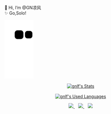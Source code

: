  👋 Hi, I’m @GN凉风<br/>
 ✨ Go,Solo!

![Github contribution grid snake animation](https://raw.githubusercontent.com/gnlf/gnlf/main/assets/github-contribution-grid-snake.svg)

<p align="center">
  <a href="https://github.com/gnlf" class="rich-diff-level-one">
    <img src="https://github-readme-stats.vercel.app/api?username=gnlf&title_color=333&text_color=777&show_icons=true&count_private=true" alt="gnlf's Stats" >
  </a>
  <br/><br/>
  <a href="https://github.com/gnlf" class="rich-diff-level-one">
    <img src="https://github-readme-stats.vercel.app/api/top-langs/?username=gnlf&hide_langs_below=1" alt="gnlf's Used Languages" >
<!--     <img src="https://github-readme-stats.vercel.app/api/top-langs/?username=gnlf&layout=compact&hide_langs_below=1" alt="gnlf's Used Languages" > -->
  </a>
</p>
<p align="center">
  <a href="http://101.132.99.198" target="_blank">
    <img src="https://simpleicons.org/icons/justgiving.svg" width="24px"/>
  </a>
  &nbsp;&nbsp;
  <a href="https://gitee.com/gnlf" target="_blank">
    <img src="https://simpleicons.org/icons/gitee.svg" width="24px"/>
  </a>
  &nbsp;&nbsp;     
  <a href="https://space.bilibili.com/8255875" target="_blank">
    <img src="https://simpleicons.org/icons/bilibili.svg" width="24px"/>
 </a>
  <br><br>
  <!-- <a href="https://github.com/gnlf">
    <img src="https://badges.pufler.dev/visits/gnlf/gnlf?style=flat&logo=github">
  </a>
  <a href="https://github.com/gnlf">
    <img src="https://badges.pufler.dev/years/gnlf?style=flat&logo=github">
  </a>
  <a href="https://github.com/gnlf">
    <img src="https://badges.pufler.dev/repos/gnlf?style=flat&logo=github">
  </a> -->
</p>

<!-- ## Repository List -->
<!--
[![ReadMe Card](https://github-readme-stats.vercel.app/api/pin/?username=gnlf&repo=blog)](https://github.com/gnlf/blog)
-->
<!--
[![Updated Badge](https://badges.pufler.dev/created/gnlf/blog?style=flat&logo=github)](https://github.com/gnlf/blog)  [![Updated Badge](https://badges.pufler.dev/updated/gnlf/blog?style=flat&logo=github)](https://github.com/gnlf/blog)
-->

  <!--
    [![Contributors Display](https://badges.pufler.dev/contributors/gnlf/blog?size=50&padding=5&bots=true)](https://github.com/gnlf/blog)
-->
<!--   
[![ReadMe Card](https://github-readme-stats.vercel.app/api/pin/?username=gnlf&repo=flip-clock-h5)](https://github.com/gnlf/flip-clock-h5)
-->
<!--
[![Updated Badge](https://badges.pufler.dev/created/gnlf/flip-clock-h5?style=flat&logo=github)](https://github.com/gnlf/flip-clock-h5)  [![Updated Badge](https://badges.pufler.dev/updated/gnlf/flip-clock-h5?style=flat&logo=github)](https://github.com/gnlf/flip-clock-h5)
-->
 <!--
   [![Contributors Display](https://badges.pufler.dev/contributors/gnlf/flip-clock-h5?size=50&padding=5&bots=true)](https://github.com/gnlf/flip-clock-h5)
-->


